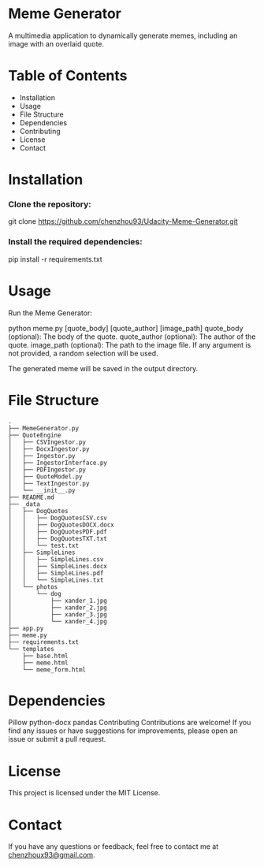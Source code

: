 # Meme Generator
A multimedia application to dynamically generate memes, including an image with an overlaid quote.

# Table of Contents
* Installation
* Usage
* File Structure
* Dependencies
* Contributing
* License
* Contact

# Installation
### Clone the repository:

git clone https://github.com/chenzhou93/Udacity-Meme-Generator.git

### Install the required dependencies:

pip install -r requirements.txt

# Usage
Run the Meme Generator:

python meme.py [quote_body] [quote_author] [image_path]
quote_body (optional): The body of the quote.
quote_author (optional): The author of the quote.
image_path (optional): The path to the image file.
If any argument is not provided, a random selection will be used.

The generated meme will be saved in the output directory.

# File Structure
```
.
├── MemeGenerator.py
├── QuoteEngine
│   ├── CSVIngestor.py
│   ├── DocxIngestor.py
│   ├── Ingestor.py
│   ├── IngestorInterface.py
│   ├── PDFIngestor.py
│   ├── QuoteModel.py
│   ├── TextIngestor.py
│   └── __init__.py
├── README.md
├── _data
│   ├── DogQuotes
│   │   ├── DogQuotesCSV.csv
│   │   ├── DogQuotesDOCX.docx
│   │   ├── DogQuotesPDF.pdf
│   │   ├── DogQuotesTXT.txt
│   │   └── test.txt
│   ├── SimpleLines
│   │   ├── SimpleLines.csv
│   │   ├── SimpleLines.docx
│   │   ├── SimpleLines.pdf
│   │   └── SimpleLines.txt
│   └── photos
│       └── dog
│           ├── xander_1.jpg
│           ├── xander_2.jpg
│           ├── xander_3.jpg
│           └── xander_4.jpg
├── app.py
├── meme.py
├── requirements.txt
└── templates
    ├── base.html
    ├── meme.html
    └── meme_form.html
```

# Dependencies
Pillow
python-docx
pandas
Contributing
Contributions are welcome! If you find any issues or have suggestions for improvements, please open an issue or submit a pull request.

# License
This project is licensed under the MIT License.

# Contact
If you have any questions or feedback, feel free to contact me at chenzhoux93@gmail.com.